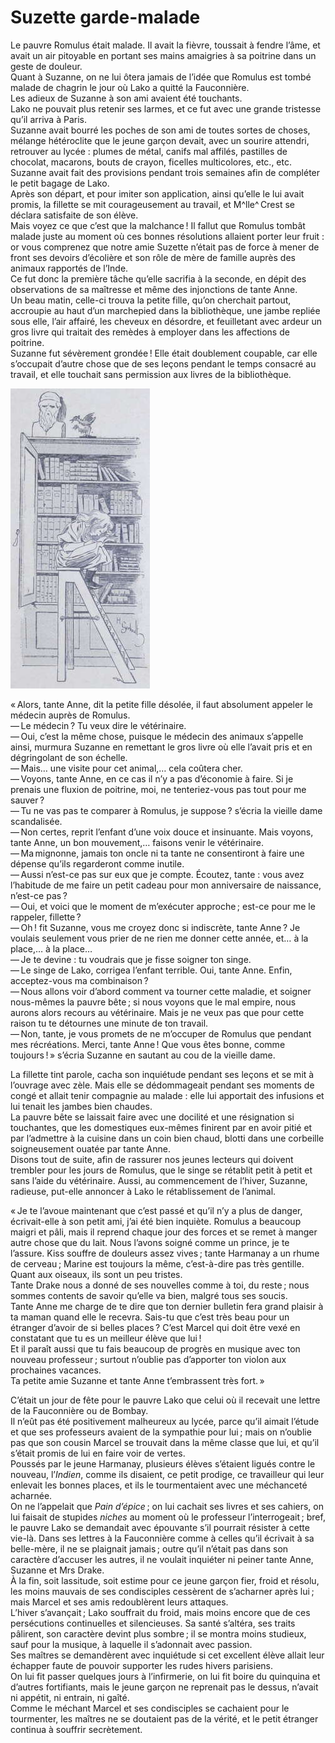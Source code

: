 # Suzette garde-malade

Le pauvre Romulus était malade. Il avait la fièvre, toussait à fendre 
l’âme, et avait un air pitoyable en portant ses mains amaigries à sa poitrine 
dans un geste de douleur.  
Quant à Suzanne, on ne lui ôtera jamais de l’idée que Romulus est tombé 
malade de chagrin le jour où Lako a quitté la Fauconnière.  
Les adieux de Suzanne à son ami avaient été touchants.  
Lako ne pouvait plus retenir ses larmes, et ce fut avec une grande tristesse 
qu’il arriva à Paris.  
Suzanne avait bourré les poches de son ami de toutes sortes de choses, 
mélange hétéroclite que le jeune garçon devait, avec un sourire attendri, 
retrouver au lycée : plumes de métal, canifs mal affilés, pastilles de 
chocolat, macarons, bouts de crayon, ficelles multicolores, etc., etc.  
Suzanne avait fait des provisions pendant trois semaines afin de compléter le 
petit bagage de Lako.  
Après son départ, et pour imiter son application, ainsi qu’elle le lui avait 
promis, la fillette se mit courageusement au travail, et M^lle^ Crest se déclara 
satisfaite de son élève.  
Mais voyez ce que c’est que la malchance ! Il fallut que Romulus tombât 
malade juste au moment où ces bonnes résolutions allaient porter leur 
fruit : or vous comprenez que notre amie Suzette n’était pas de force à 
mener de front ses devoirs d’écolière et son rôle de mère de famille 
auprès des animaux rapportés de l’Inde.  
Ce fut donc la première tâche qu’elle sacrifia à la seconde, en dépit des 
observations de sa maîtresse et même des injonctions de tante Anne.  
Un beau matin, celle-ci trouva la petite fille, qu’on cherchait partout, 
accroupie au haut d’un marchepied dans la bibliothèque, une jambe repliée 
sous elle, l’air affairé, les cheveux en désordre, et feuilletant avec ardeur 
un gros livre qui traitait des remèdes à employer dans les affections de 
poitrine.  
Suzanne fut sévèrement grondée ! Elle était doublement coupable, car elle 
s’occupait d’autre chose que de ses leçons pendant le temps consacré au 
travail, et elle touchait sans permission aux livres de la bibliothèque.

![Suzanne feuilletait un gros livre.](../images/page087.jpg)

« Alors, tante Anne, dit la petite fille désolée, il faut absolument 
appeler le médecin auprès de Romulus.  
— Le médecin ? Tu veux dire le vétérinaire.  
— Oui, c’est la même chose, puisque le médecin des animaux s’appelle ainsi, 
murmura Suzanne en remettant le gros livre où elle l’avait pris et en 
dégringolant de son échelle.  
— Mais… une visite pour cet animal,… cela coûtera cher.  
— Voyons, tante Anne, en ce cas il n’y a pas d’économie à faire. Si je 
prenais une fluxion de poitrine, moi, ne tenteriez-vous pas tout pour me 
sauver ?  
— Tu ne vas pas te comparer à Romulus, je suppose ? s’écria la vieille 
dame scandalisée.  
— Non certes, reprit l’enfant d’une voix douce et insinuante. Mais voyons, 
tante Anne, un bon mouvement,… faisons venir le vétérinaire.  
— Ma mignonne, jamais ton oncle ni ta tante ne consentiront à faire une 
dépense qu’ils regarderont comme inutile.  
— Aussi n’est-ce pas sur eux que je compte. Écoutez, tante : vous avez 
l’habitude de me faire un petit cadeau pour mon anniversaire de naissance, 
n’est-ce pas ?  
— Oui, et voici que le moment de m’exécuter approche ; est-ce pour me le 
rappeler, fillette ?  
— Oh ! fit Suzanne, vous me croyez donc si indiscrète, tante Anne ? Je 
voulais seulement vous prier de ne rien me donner cette année, et… à la 
place,… à la place…  
— Je te devine : tu voudrais que je fisse soigner ton singe.  
— Le singe de Lako, corrigea l’enfant terrible. Oui, tante Anne. Enfin, 
acceptez-vous ma combinaison ?  
— Nous allons voir d’abord comment va tourner cette maladie, et soigner 
nous-mêmes la pauvre bête ; si nous voyons que le mal empire, nous aurons 
alors recours au vétérinaire. Mais je ne veux pas que pour cette raison tu te 
détournes une minute de ton travail.  
— Non, tante, je vous promets de ne m’occuper de Romulus que pendant mes 
récréations. Merci, tante Anne ! Que vous êtes bonne, comme 
toujours ! » s’écria Suzanne en sautant au cou de la vieille dame.

La fillette tint parole, cacha son inquiétude pendant ses leçons et se mit à 
l’ouvrage avec zèle. Mais elle se dédommageait pendant ses moments de congé 
et allait tenir compagnie au malade : elle lui apportait des infusions et lui 
tenait les jambes bien chaudes.  
La pauvre bête se laissait faire avec une docilité et une résignation si 
touchantes, que les domestiques eux-mêmes finirent par en avoir pitié et par 
l’admettre à la cuisine dans un coin bien chaud, blotti dans une corbeille 
soigneusement ouatée par tante Anne.  
Disons tout de suite, afin de rassurer nos jeunes lecteurs qui doivent trembler 
pour les jours de Romulus, que le singe se rétablit petit à petit et sans 
l’aide du vétérinaire. Aussi, au commencement de l’hiver, Suzanne, radieuse, 
put-elle annoncer à Lako le rétablissement de l’animal.

« Je te l’avoue maintenant que c’est passé et qu’il n’y a plus de danger, 
écrivait-elle à son petit ami, j’ai été bien inquiète. Romulus a beaucoup 
maigri et pâli, mais il reprend chaque jour des forces et se remet à manger 
autre chose que du lait. Nous l’avons soigné comme un prince, je te l’assure. 
Kiss souffre de douleurs assez vives ; tante Harmanay a un rhume de 
cerveau ; Marine est toujours la même, c’est-à-dire pas très gentille. 
Quant aux oiseaux, ils sont un peu tristes.  
Tante Drake nous a donné de ses nouvelles comme à toi, du reste ; nous 
sommes contents de savoir qu’elle va bien, malgré tous ses soucis.  
Tante Anne me charge de te dire que ton dernier bulletin fera grand 
plaisir à ta maman quand elle le recevra. Sais-tu que c’est très beau pour un 
étranger d’avoir de si belles places ? C’est Marcel qui doit être vexé en 
constatant que tu es un meilleur élève que lui !  
Et il paraît aussi que tu fais beaucoup de progrès en musique avec ton 
nouveau professeur ; surtout n’oublie pas d’apporter ton violon aux 
prochaines vacances.  
Ta petite amie Suzanne et tante Anne t’embrassent très fort. »

C’était un jour de fête pour le pauvre Lako que celui où il recevait une 
lettre de la Fauconnière ou de Bombay.  
Il n’eût pas été positivement malheureux au lycée, parce qu’il aimait 
l’étude et que ses professeurs avaient de la sympathie pour lui ; mais on 
n’oublie pas que son cousin Marcel se trouvait dans la même classe que lui, et 
qu’il s’était promis de lui en faire voir de vertes.  
Poussés par le jeune Harmanay, plusieurs élèves s’étaient ligués contre le 
nouveau, l’_Indien_, comme ils disaient, ce petit prodige, ce travailleur qui 
leur enlevait les bonnes places, et ils le tourmentaient avec une méchanceté 
acharnée.  
On ne l’appelait que _Pain d’épice_ ; on lui cachait ses livres et ses 
cahiers, on lui faisait de stupides _niches_ au moment où le professeur 
l’interrogeait ; bref, le pauvre Lako se demandait avec épouvante s’il 
pourrait résister à cette vie-là. Dans ses lettres à la Fauconnière comme 
à celles qu’il écrivait à sa belle-mère, il ne se plaignait jamais ; 
outre qu’il n’était pas dans son caractère d’accuser les autres, il ne 
voulait inquiéter ni peiner tante Anne, Suzanne et Mrs Drake.  
À la fin, soit lassitude, soit estime pour ce jeune garçon fier, froid et 
résolu, les moins mauvais de ses condisciples cessèrent de s’acharner après 
lui ; mais Marcel et ses amis redoublèrent leurs attaques.  
L’hiver s’avançait ; Lako souffrait du froid, mais moins encore que de ces 
persécutions continuelles et silencieuses. Sa santé s’altéra, ses traits 
pâlirent, son caractère devint plus sombre ; il se montra moins studieux, 
sauf pour la musique, à laquelle il s’adonnait avec passion.  
Ses maîtres se demandèrent avec inquiétude si cet excellent élève allait 
leur échapper faute de pouvoir supporter les rudes hivers parisiens.  
On lui fit passer quelques jours à l’infirmerie, on lui fit boire du quinquina 
et d’autres fortifiants, mais le jeune garçon ne reprenait pas le dessus, 
n’avait ni appétit, ni entrain, ni gaîté.  
Comme le méchant Marcel et ses condisciples se cachaient pour le tourmenter, 
les maîtres ne se doutaient pas de la vérité, et le petit étranger continua 
à souffrir secrètement.
